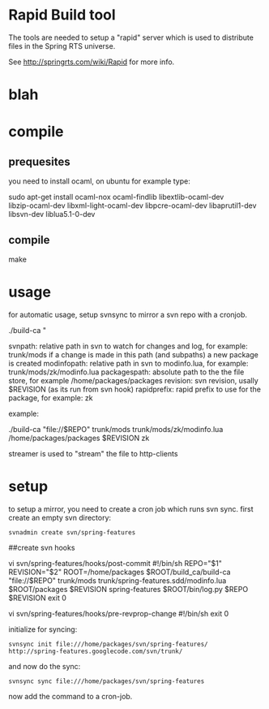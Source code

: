 # Rapid Build tool

The tools are needed to setup a "rapid" server which is used to distribute
files in the Spring RTS universe.

See http://springrts.com/wiki/Rapid for more info.


# blah

# compile

## prequesites
you need to install ocaml, on ubuntu for example type:

sudo apt-get install ocaml-nox ocaml-findlib libextlib-ocaml-dev \
    libzip-ocaml-dev libxml-light-ocaml-dev libpcre-ocaml-dev libaprutil1-dev \
    libsvn-dev liblua5.1-0-dev


## compile

make


# usage

for automatic usage, setup svnsync to mirror a svn repo with a cronjob.

./build-ca <svn url>" <svnpath> <modinfopath> <packagespath> <revision> <rapidprefix>

svnpath:
	relative path in svn to watch for changes and log, for example: trunk/mods
	if a change is made in this path (and subpaths) a new package is created
modinfopath:
	relative path in svn to modinfo.lua, for example: trunk/mods/zk/modinfo.lua
packagespath:
	absolute path to the the file store, for example /home/packages/packages
revision:
	svn revision, usally $REVISION (as its run from svn hook)
rapidprefix:
	rapid prefix to use for the package, for example: zk

example:

./build-ca "file://$REPO" trunk/mods trunk/mods/zk/modinfo.lua /home/packages/packages $REVISION zk


streamer is used to "stream" the file to http-clients


# setup

to setup a mirror, you need to create a cron job which runs svn sync. first create an empty svn directory:

	svnadmin create svn/spring-features

##create svn hooks

vi svn/spring-features/hooks/post-commit
	#!/bin/sh
	REPO="$1"
	REVISION="$2"
	ROOT=/home/packages
	$ROOT/build_ca/build-ca "file://$REPO" trunk/mods trunk/spring-features.sdd/modinfo.lua $ROOT/packages $REVISION spring-features
	$ROOT/bin/log.py $REPO $REVISION <channel1> <channel2>
	exit 0

vi svn/spring-features/hooks/pre-revprop-change
	#!/bin/sh
	exit 0

initialize for syncing:

	svnsync init file:///home/packages/svn/spring-features/  http://spring-features.googlecode.com/svn/trunk/


and now do the sync:

	svnsync sync file:///home/packages/svn/spring-features

now add the command to a cron-job.

